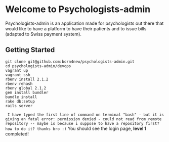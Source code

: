 # Welcome to Psychologists-admin

Psychologists-admin is an application made for psychologists out there that would like to
have a platform to have their patients and to issue bills (adapted to Swiss payment system).

## Getting Started

```shell
git clone git@github.com:born4new/psychologists-admin.git
cd psychologists-admin/devops
vagrant up
vagrant ssh
rbenv install 2.1.2
rbenv rehash
rbenv global 2.1.2
gem install bundler
bundle install
rake db:setup
rails server
```
``` I have typed the first line of command on terminal "bash" - but it is giving an fatal error: permission denied - could not read from remote repository -- maybe is because i suppose to have a repository first? how to do it? thanks bro :)```
You should see the login page, **level 1** completed!
